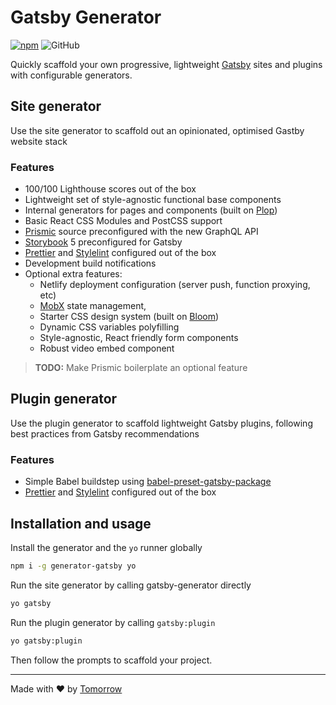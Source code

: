 # Gatsby Generator

[![npm](https://img.shields.io/npm/v/generator-gatsby)](https://www.npmjs.com/package/generator-gatsby)  ![GitHub](https://img.shields.io/github/license/tomorrowstudio/generator-gatsby)

Quickly scaffold your own progressive, lightweight [Gatsby](https://gatsbyjs.org) sites and plugins with configurable generators.

## Site generator

Use the site generator to scaffold out an opinionated, optimised Gastby website stack


### Features

- 100/100 Lighthouse scores out of the box
- Lightweight set of style-agnostic functional base components
- Internal generators for pages and components (built on [Plop](https://plopjs.com))
- Basic React CSS Modules and PostCSS support
- [Prismic](https://prismic.io) source preconfigured with the new GraphQL API
- [Storybook](https://storybook.js.org/) 5 preconfigured for Gatsby
- [Prettier](https://prettier.io) and [Stylelint](https://github.com/stylelint/stylelint) configured out of the box
- Development build notifications
- Optional extra features:
  - Netlify deployment configuration (server push, function proxying, etc)
  - [MobX](https://mobx.js.org/index.html) state management,
  - Starter CSS design system (built on [Bloom](https://bloom.tomorrowstudio.co))
  - Dynamic CSS variables polyfilling
  - Style-agnostic, React friendly form components
  - Robust video embed component

> **TODO:** Make Prismic boilerplate an optional feature

## Plugin generator

Use the plugin generator to scaffold lightweight Gatsby plugins, following best practices from Gatsby recommendations

### Features

- Simple Babel buildstep using [babel-preset-gatsby-package](https://www.npmjs.com/package/babel-preset-gatsby-package)
- [Prettier](https://prettier.io) and [Stylelint](https://github.com/stylelint/stylelint) configured out of the box


## Installation and usage

Install the generator and the `yo` runner globally

```sh
npm i -g generator-gatsby yo
```

Run the site generator by calling gatsby-generator directly

```sh
yo gatsby
```

Run the plugin generator by calling `gatsby:plugin`

```sh
yo gatsby:plugin
```

Then follow the prompts to scaffold your project.


---

Made with ❤️ by [Tomorrow](https://tomorrowstudio.co)
